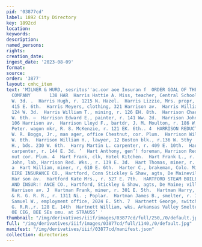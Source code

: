 ```yaml
---
pid: '03877cd'
label: 1892 City Directory
key: 1892cd
location: 
keywords: 
description: 
named_persons: 
rights: 
creation_date: 
ingest_date: '2023-08-09'
format: 
source: 
order: '3877'
layout: cmhc_item
text: 'MILNER & HURD, sesritos''ac.cor aoe Insuran f  ORDER GOAL OF THE suas COAL
  COMPANY       138 HAR  Harris Hattie A. Miss, teacher, Central School, bds. 32%
  W. 3d. .  Harris Hugh, r. 1215 N. Hazel.  Harris Lizzie, Mrs. propr, Eureka House,
  415 E. 6th.  Harris Meyers, clothing, 321 Harrison av.  Harris William, lab, r.
  124 W. 3d.  Harris William T., mining, r. 126 EH. 8th.  Harrison Charles, bds. 230
  W. 6th. —  Harrison Edward E., painter, r. 141 Ww. 2d.  Harrison John, miner, r.
  106 Harrison av.  Harrison Lloyd F., bartdr, J. M. Moulton, r. 186 W. dth.  Harrison
  Peter. wagon mkr, R. 8. McKenzie, r. 121 EK. 6th.. 4  HARRISON REDUCTION WORKS,
  W. R. Boggs, Jr., man ager, office Chestnut, cor. Plum.  Harrison William, r. 230
  W. 6th.  Harrison William H., lawyer, 12 Boston blk., r.136 W. 5thy  Harrison W.
  H., bds. 230 W. 6th.  Harry Martin L. carpenter, r. 409 E. 10th.  Harshall Charles,
  carpenter, r. 144 E. 3d. ’  Hart Anthony, gen’! foreman, Harrison Red. Wks., Chest<
  nut cor. Plum. 4  Hart Frank, clk, Hotel Kitchen.  Hart Frank L., r. 118 E. 8th.  Hart
  John, lab, Harrison Red. Wks., r. 139 E. 3d.  Hart Thomas, miner, r. 712 E. 6th.
  a  Hart William, miner, r, 610 E. 6th.  Harter C., brakeman, Colo. Mid. Ry. fe  HARTFORD
  EIRE INSURANCE CO., Hartford, Conn Stickley & Shaw, agts, De Maineville blk, 600
  Har son av.  Hartford Kate Mrs., r. 527 E. 7th.  HARTFORD STEAM BOILER INSPECTION
  AND INSUR:! ANCE CO., Hartford, Stickley & Shaw, agts, De Maine; ville blk., "600
  Harrison av. J  Hartman Frank, miner, r. 301 E. 5th.  Hartman Harry, fireman D.
  & R. G. R. R., r. 1311 Ni. ; Poplar.  Hartman James B., smelter, r. 713 W. 2d.  Hartman
  Samuel W., employment office, 2024 E. 5th. 7  Hartnett George, switchman, D. & R.
  G. R.R.,r. 128 E. 14th  Hartnett William, wks. Arkansas Valley Smelter. z  sy Baan
  OE CEG, BEE SEs omu. at STRAUSS’ '
thumbnail: "/img/derivatives/iiif/images/03877cd/full/250,/0/default.jpg"
full: "/img/derivatives/iiif/images/03877cd/full/1140,/0/default.jpg"
manifest: "/img/derivatives/iiif/03877cd/manifest.json"
collection: directories
---
```

